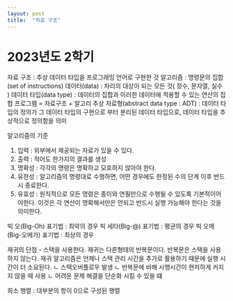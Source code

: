 ```yaml
---
layout: post
title:  "자료 구조"
---
```


# 2023년도 2학기

자료 구조 : 추상 데이터 타입을 프로그래밍 언어로 구현한 것
알고리즘 : 명령문의 집합(set of instructions)
데이터(data) : 차리의 대상이 되는 모든 것( 정수, 문자열, 실수 )
데이터 타입(data type) : 데이터의 집합과 이러한 데이터에 적용할 수 있는 연산의 집합
프로그램 = 자료구조 + 알고리
추상 자료형(abstract data type : ADT) : 데이터 타입의 정의가 그 데이터 타입의 구현으로 부터 분리된 데이터 타입으로, 데이터 타입을 추상적으로 정의함을 의미


알고리즘의 기준
1. 입력 : 외부에서 제공되는 자료가 있을 수 있다.
2. 출력 : 적어도 한가지의 결과를 생성
3. 명확성 : 각각의 명령은 명확하고 모호하지 않아야 한다.
4. 유한성 : 알고리즘의 명령대로 수행하면, 어떤 경우에도 한정된 수의 단계 이후 반드시 종료한다.
5. 유효성 : 원칙적으로 모든 명령은 종이와 연필만으로 수행될 수 있도록 기본적이어야한다. 이것은 각 연산이 명확해서만은 안되고 반드시 실행 가능해야 한다는 것을 의미한다.

빅 오(Big-Oh) 표기법 : 최악의 경우
빅 세타(Big-@) 표기법 : 평균의 경우
빅 오메(Big-오메가) 표기법 : 최상의 경우

재귀의 단점 - 스택을 사용한다.
재귀는 다른형태의 반복문이다.
반복문은 스택을 사용하지 않는다.
재귀 알고리즘은 언제나 스택 관리 시간을 추가로 활용하기 때문에 실행 시간이 더 소요된다.
  ㄴ 스택오버플로우 발생
  ㄴ 반복문에 비해 시행시간이 현저하게 커지지 않을 때 사용
  ㄴ 어려운 문제 해결을 단순화 시킬 수 있을 떄

희소 행렬 : 대부분의 항이 0으로 구성된 행렬
